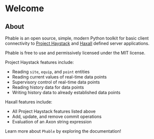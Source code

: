 # Welcome

## About

Phable is an open source, simple, modern Python toolkit for basic client connectivity to [Project Haystack](https://project-haystack.org/) and [Haxall](https://haxall.io/) defined server applications.

Phable is free to use and permissively licensed under the MIT license.

Project Haystack features include:

 - Reading `site`, `equip`, and `point` entities
 - Reading current values of real-time data points
 - Supervisory control of real-time data points
 - Reading history data for data points
 - Writing history data to already established data points

Haxall features include:

 - All Project Haystack features listed above
 - Add, update, and remove commit operations
 - Evaluation of an Axon string expression

Learn more about `Phable` by exploring the documentation!